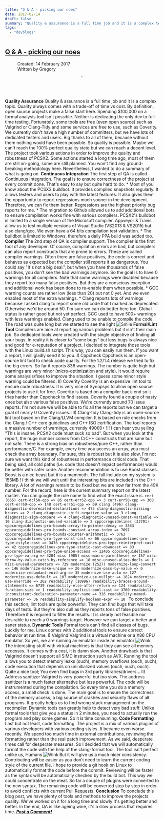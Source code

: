 ```yaml
---
title: "Q & A - picking our noes"
date: 2017-02-14
draft: false
summary: "Quality & assurance is a full time job and it is a complex topic. Quality always comes with a trade-off of time vs cost."
tags:
  - "devblogs"
---
```


## [Q & A - picking our noes](/developer-blog/282-q-a-picking-our-noes.html)

<div class="article-tools clearfix">

<dl class="article-info">

<dd class="create">Created: <span>14 February 2017</span></dd>

<dd class="createdby">Written by <span>Gregory</span></dd>

</dl>

</div>

<div style="text-align:center;"><ins class="adsbygoogle" style="display:inline-block;width:468px;height:60px" data-ad-client="ca-pub-7741304783035041" data-ad-type="text_image" data-color-border="000000" data-color-bg="FFFFFF" data-color-link="0088CC" data-color-text="555555" data-color-url="AAAAAA"><iframe id="aswift_0" style="height: 1px !important; max-height: 1px !important; max-width: 1px !important; width: 1px !important;"><iframe id="google_ads_frame0"></iframe></ins> <script type="text/javascript">(adsbygoogle = window.adsbygoogle || []).push({});</script></div>

<span style="text-align: center; font-weight: bold;">Quality Assurance</span> <span> </span> <span style="text-align: justify;">Quality & assurance is a full time job and it is a complex topic. Quality always comes with a trade-off of time vs cost. By definition, open source projects make a false start here. Spending $100,000 on a formal analysis tool isn't possible. Neither is dedicating the only dev to full-time testing. Fortunately, some tools are free (even open source) such as Valgrind or Clang-Tidy and some services are free to use, such as Coverity. We currently don't have a high number of committers, but we have lots of dedicated testers and users. Big thanks to all of them, because without them nothing would have been possible. So quality is possible. Maybe we can't reach the 100% perfect quality state but we can reach a decent level.</span> <span style="text-align: justify;">The project took various actions in order to improve the quality and robustness of PCSX2\. Some actions started a long time ago, most of them are still on-going, some are still planned. You won't find any ground-breaking methodology here. Nevertheless, I wanted to do a summary of what is going on.</span> <span> </span> <span style="font-weight: bold; text-align: center;">Continuous Integration</span> <span style="text-align: left;">The first step of QA is called Continuous Integration. The goal is to ensure correctness of the project at every commit done. That's easy to say but quite hard to do.</span> <span style="text-align: justify;">* Most of you know about the PCSX2 buildbot. It provides compiled snapshots regularly. It allows testers and users to play with the latest features. It also gives them the opportunity to report regressions much sooner in the development. Therefore, we can fix them better. Regressions are the highest priority bug reports for me.</span> <span style="text-align: justify;">* The migration to Github allowed us to add additional bots to ensure compilation works fine with various compilers. PCSX2's buildbot is limited to a single version of the Microsoft compiler. Appveyor & Travis allow us to test multiple versions of Visual Studio (VS2013 & VS2015) but also clang/gcc. We even have a 64 bits compilation test validation.</span> <span style="text-align: left;">* The buildbot is limited to Windows, therefore a daily PPA build was added too.</span> <span> </span> <span style="font-weight: bold; text-align: center;">Compiler</span> The 2nd step of QA is compiler support. The compiler is the first tool of any developer. Of course, compilation errors are bad, but compilers can also report constructs that are prone to errors. These are called compiler warnings. Often there are false positives, the code is correct and behaves as expected but the compiler still reports it as dangerous. You could say "It's not a big deal.", but when you have thousands of false positives, you don't see the bad warnings anymore. So the goal is to have 0 warnings for all compilers. Note that some warnings were disabled because they report too many false positives. But they are a conscious exception and additional work has been done to re-enable them when possible. * GCC warning counts are rather low (less than 20) but not 0 yet. And we even enabled most of the extra warnings. * Clang reports lots of warnings because I asked clang to report some old code that I marked as deprecated. Otherwise we'd be around 50\. I'm sure we can do better here too. Global status is rather good but not yet perfect. GCC used to have 500+ warnings with less warnings enabled. Clang used to be unable to compile the code. The road was quite long but we started to see the light ![Smile](https://pcsx2.net/images/stories/frontend/smilies/smile.gif) <span style="font-weight: bold; text-align: center;"> Formal/Lint Tool</span> <span style="text-align: justify;">Compilers are nice at reporting various problems but it isn't their main job. So dedicated tools were created with the single objective of finding all your bugs. In reality it is closer to "some bugs" but less bugs is always nice and good for e-reputation of a project. I decided to integrate those tools with the Linux build.sh script. This way, you can easily run them. If you want a report, I will gladly send it to you. I) Cppcheck Cppcheck is an open-source lint tool to check code quality. For the 1.2/1.4 release we tried to fix the big errors. So far it reports 838 warnings. The number is quite high but warnings are very minor (micro-optimization and style). It would require some analysis/fixes to improve the situation. I guess some minor style warning could be filtered. II) Coverity Coverity is an expensive lint tool to ensure code robustness. It is very nice of Synopsys to allow open source projects to use it for free. Coverity is based on a compiler back-end so it tries harder than Cppcheck to find issues. Coverity found a couple of nasty ones but also various false positives. We're currently around 70 issue reports. I'm not sure we will be able to fix all the reports but we can target a goal of nearly 0 Coverity issues. III) Clang-tidy Clang-tidy is an open-source lint tool based on the Clang/LLVM compiler. It is based on rule checks from the Clang / C++ core guidelines and C++ ISO certification. The tool reports a massive number of warnings, currently 49000+ !!! I can hear you yelling "This is insane, PCSX2 code must suck so bad". But when you look at the report, the huge number comes from C/C++ constructs that are sane but not safe. There is a strong bias on robustness/pure C++, rather than performance/C. For example, every time you access an array, you must check the array boundary. For sure, this is robust but it is also slow. I'm not sure we want this kind of robustness in performance critical code. That being said, all cold paths (i.e. code that doesn't impact performance) would be better with safer code. Another recommendation is to use Boost classes. Boost is a nice beast but it is a mammoth. The full include on my system is 155MB ! I think we will wait until the interesting bits are included in the C++ library. A lot of warnings remain to be fixed but we are now far from the 49K number. For the record, here is the current summary report on the latest master. You can google the rule name to find what the exact issue is. `cert (665) cert-dcl50-cpp => 85 cert-err52-cpp => 3 cert-err58-cpp => 360 cert-err60-cpp => 148 cert-err61-cpp => 69 clang (496) clang-diagnostic-deprecated-declarations => 475 clang-diagnostic-missing-braces => 2 clang-diagnostic-shift-negative-value => 3 clang-diagnostic-sign-compare => 4 clang-diagnostic-unused-const-variable => 10 clang-diagnostic-unused-variable => 2 cppcoreguidelines (33701) cppcoreguidelines-pro-bounds-array-to-pointer-decay => 2883 cppcoreguidelines-pro-bounds-constant-array-index => 7697 cppcoreguidelines-pro-bounds-pointer-arithmetic => 3763 cppcoreguidelines-pro-type-const-cast => 66 cppcoreguidelines-pro-type-cstyle-cast => 3478 cppcoreguidelines-pro-type-reinterpret-cast => 42 cppcoreguidelines-pro-type-static-cast-downcast => 83 cppcoreguidelines-pro-type-union-access => 12405 cppcoreguidelines-pro-type-vararg => 3284 misc (905) misc-macro-parentheses => 157 misc-throw-by-value-catch-by-reference => 18 misc-unused-alias-decls => 1 misc-unused-parameters => 729 modernize (2527) modernize-loop-convert => 146 modernize-make-unique => 20 modernize-pass-by-value => 6 modernize-redundant-void-arg => 35 modernize-use-auto => 127 modernize-use-default => 107 modernize-use-nullptr => 1824 modernize-use-override => 262 readability (10996) readability-braces-around-statements => 6739 readability-else-after-return => 124 readability-function-size => 1 readability-implicit-bool-cast => 3760 readability-inconsistent-declaration-parameter-name => 326 readability-named-parameter => 36 readability-simplify-boolean-expr => 10 ` To conclude this section, lint tools are quite powerful. They can find bugs that will take days of tests. But they're also dull as they reports tons of false positives. Therefore it is required to filter the results. It is clearly not feasible nor desirable to reach a 0 warnings target. However we can target a better and saner status.</span> <span style="font-weight: bold; text-align: center;">Dynamic Tools</span> Formal tools can't find all classes of bugs. Luckily for me, Linux comes with 2 additional tools to ensure correct behavior at run time. I) Valgrind Valgrind is a virtual machine or a X86 CPU emulator. So yes, we are running an emulator inside an emulator ![Wink](https://pcsx2.net/images/stories/frontend/smilies/wink.gif) The interesting stuff with virtual machines is that they can see all memory accesses. It comes with a cost, it is damn slow. Another drawback is that Valgrind doesn't support all SIMD instruction such as AVX. Running the tool allows you to detect memory leaks (ouch), memory overflows (ouch, ouch), code execution that depends on uninitialized values (ouch, ouch, ouch). Quite a nice tool; You even find bugs in 3rd party libraries/drivers... II) Address sanitizer Valgrind is very powerful but too slow. The address sanitizer is a much faster alternative but less powerful. The code will be instrumented during the compilation. So every time you do a memory access, a small check is done. The main goal is to ensure the correctness of the memory access, a big source of crashes and security flaws of all programs. It greatly helps us to find wrong stack management on the recompiler. Dynamic tools can greatly help to detect very bad stuff. Unlike formal tools that give you a status in 2 minutes, you need to actually run the program and play some games. So it is time consuming. <span style="font-weight: bold; text-align: center;">Code Formatting</span> Last but not least, code formatting. The project is a mix of various plugins of various developers with various coding styles. It became even worse recently. We spend too much time in external contributions, reviewing the formatting rather than the real patch improvement. As we said, desperate times call for desperate measures. So I decided that we will automatically format the code with the help of the clang-format tool. The tool isn't perfect unlike us, Humans ![Wink](https://pcsx2.net/images/stories/frontend/smilies/wink.gif) But it will give us a much nicer consistency. Contributing will be easier as you don't need to learn the current coding style of the current file. I hope to provide a git hook on Linux to automatically format the code before the commit. Reviewing will be faster as the syntax will be automatically checked by the build bot. This way we could concentrate on the meat. So far a couple of plugins were converted to the new syntax. The remaining code will be converted step by step in order to avoid conflicts with current Pull Requests. <span style="font-weight: bold; text-align: center;">Conclusion</span> To conclude this blog post, we have plenty of tools and methods to improve the projects quality. We've worked on it for a long time and slowly it's getting better and better. In the end, QA is like ageing wine, it's a slow process that requires time. _**[Post a Comment!](http://forums.pcsx2.net/Thread-Blog-Q-A-picking-our-noes)**_
